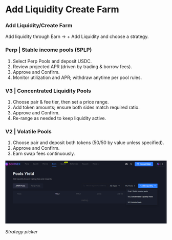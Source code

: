 # Add Liquidity Create Farm

### Add Liquidity/Create Farm

Add liquidity through Earn → + Add Liquidity and choose a strategy.

### Perp | Stable income pools (SPLP)

1. Select Perp Pools and deposit USDC.
2. Review projected APR (driven by trading & borrow fees).
3. Approve and Confirm.
4. Monitor utilization and APR; withdraw anytime per pool rules.

### V3 | Concentrated Liquidity Pools

1. Choose pair & fee tier, then set a price range.
2. Add token amounts; ensure both sides match required ratio.
3. Approve and Confirm.
4. Re-range as needed to keep liquidity active.

### V2 | Volatile Pools

1. Choose pair and deposit both tokens (50/50 by value unless specified).
2. Approve and Confirm.
3. Earn swap fees continuously.

![](<../.gitbook/assets/0 (2).png>)

_Strategy picker_
